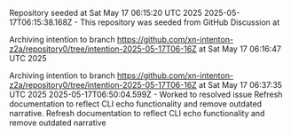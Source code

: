 Repository seeded at Sat May 17 06:15:20 UTC 2025
 2025-05-17T06:15:38.168Z - This repository was seeded from GitHub Discussion  at 

Archiving intentïon to branch https://github.com/xn-intenton-z2a/repository0/tree/intention-2025-05-17T06-16Z at Sat May 17 06:16:47 UTC 2025

Archiving intentïon to branch https://github.com/xn-intenton-z2a/repository0/tree/intention-2025-05-17T06-16Z at Sat May 17 06:37:35 UTC 2025
2025-05-17T06:50:04.599Z - Worked to resolved issue Refresh documentation to reflect CLI echo functionality and remove outdated narrative. Refresh documentation to reflect CLI echo functionality and remove outdated narrative

